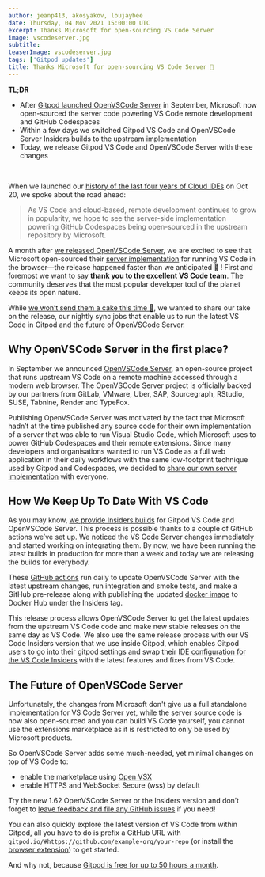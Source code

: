 ```yaml
---
author: jeanp413, akosyakov, loujaybee
date: Thursday, 04 Nov 2021 15:00:00 UTC
excerpt: Thanks Microsoft for open-sourcing VS Code Server
image: vscodeserver.jpg
subtitle:
teaserImage: vscodeserver.jpg
tags: ['Gitpod updates']
title: Thanks Microsoft for open-sourcing VS Code Server 👐
---
```


**TL;DR**

-   After [Gitpod launched OpenVSCode Server](/blog/openvscode-server-launch) in September, Microsoft now open-sourced the server code powering VS Code remote development and GitHub Codespaces
-   Within a few days we switched Gitpod VS Code and OpenVSCode Server Insiders builds to the upstream implementation
-   Today, we release Gitpod VS Code and OpenVSCode Server with these changes

<br>

When we launched our [history of the last four years of Cloud IDEs](/blog/cloud-ide-history) on Oct 20, we spoke about the road ahead:

> As VS Code and cloud-based, remote development continues to grow in popularity, we hope to see the server-side implementation powering GitHub Codespaces being open-sourced in the upstream repository by Microsoft.

A month after [we released OpenVSCode Server](/blog/openvscode-server-launch), we are excited to see that Microsoft open-sourced their [server implementation](https://github.com/microsoft/vscode/commit/822f995357f725216cdee6e05f1f1552ccbbd882) for running VS Code in the browser—the release happened faster than we anticipated 🚀 ! First and foremost we want to say **thank you to the excellent VS Code team**. The community deserves that the most popular developer tool of the planet keeps its open nature.

While [we won’t send them a cake this time 🎂](/blog/cake), we wanted to share our take on the release, our nightly sync jobs that enable us to run the latest VS Code in Gitpod and the future of OpenVSCode Server.

## Why OpenVSCode Server in the first place?

In September we announced [OpenVSCode Server](https://github.com/gitpod-io/openvscode-server), an open-source project that runs upstream VS Code on a remote machine accessed through a modern web browser. The OpenVSCode Server project is officially backed by our partners from GitLab, VMware, Uber, SAP, Sourcegraph, RStudio, SUSE, Tabnine, Render and TypeFox.

Publishing OpenVSCode Server was motivated by the fact that Microsoft hadn’t at the time published any source code for their own implementation of a server that was able to run Visual Studio Code, which Microsoft uses to power GitHub Codespaces and their remote extensions. Since many developers and organisations wanted to run VS Code as a full web application in their daily workflows with the same low-footprint technique used by Gitpod and Codespaces, we decided to [share our own server implementation](/blog/openvscode-server-launch) with everyone.

## How We Keep Up To Date With VS Code

As you may know, [we provide Insiders builds](https://github.com/gitpod-io/openvscode-releases) for Gitpod VS Code and OpenVSCode Server. This process is possible thanks to a couple of GitHub actions we’ve set up. We noticed the VS Code Server changes immediately and started working on integrating them. By now, we have been running the latest builds in production for more than a week and today we are releasing the builds for everybody.

These [GitHub actions](https://github.com/gitpod-io/openvscode-releases) run daily to update OpenVSCode Server with the latest upstream changes, run integration and smoke tests, and make a GitHub pre-release along with publishing the updated [docker image](https://hub.docker.com/r/gitpod/openvscode-server) to Docker Hub under the Insiders tag.

This release process allows OpenVSCode Server to get the latest updates from the upstream VS Code code and make new stable releases on the same day as VS Code. We also use the same release process with our VS Code Insiders version that we use inside Gitpod, which enables Gitpod users to go into their gitpod settings and swap their [IDE configuration for the VS Code Insiders](https://gitpod.io/preferences) with the latest features and fixes from VS Code.

## The Future of OpenVSCode Server

Unfortunately, the changes from Microsoft don't give us a full standalone implementation for VS Code Server yet, while the server source code is now also open-sourced and you can build VS Code yourself, you cannot use the extensions marketplace as it is restricted to only be used by Microsoft products.

So OpenVSCode Server adds some much-needed, yet minimal changes on top of VS Code to:

-   enable the marketplace using [Open VSX](/blog/open-vsx)
-   enable HTTPS and WebSocket Secure (wss) by default

Try the new 1.62 OpenVSCode Server or the Insiders version and don’t forget to [leave feedback and file any GitHub issues](https://github.com/gitpod-io/openvscode-server) if you need!

You can also quickly explore the latest version of VS Code from within Gitpod, all you have to do is prefix a GitHub URL with `gitpod.io/#https://github.com/example-org/your-repo` (or install the [browser extension](/docs/configure/user-settings/browser-extension#browser-extension)) to get started.

And why not, because [Gitpod is free for up to 50 hours a month](/pricing).
